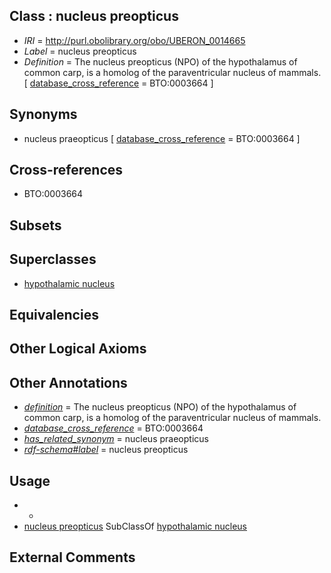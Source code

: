 
## Class : nucleus preopticus

 * *IRI* = http://purl.obolibrary.org/obo/UBERON_0014665
 * *Label* = nucleus preopticus
 * *Definition* = The nucleus preopticus (NPO) of the hypothalamus of common carp, is a homolog of the paraventricular nucleus of mammals. [ [database_cross_reference](../../ef/oboInOwl#hasDbXref.md) = BTO:0003664 ]

## Synonyms

 * nucleus praeopticus [ [database_cross_reference](../../ef/oboInOwl#hasDbXref.md) = BTO:0003664 ]

## Cross-references

 * BTO:0003664

## Subsets


## Superclasses

 * [hypothalamic nucleus](../../UBERON/68/UBERON_0006568.md)

## Equivalencies


## Other Logical Axioms


## Other Annotations

 * *[definition](../../IAO/15/IAO_0000115.md)* = The nucleus preopticus (NPO) of the hypothalamus of common carp, is a homolog of the paraventricular nucleus of mammals.
 * *[database_cross_reference](../../ef/oboInOwl#hasDbXref.md)* = BTO:0003664
 * *[has_related_synonym](../../ym/oboInOwl#hasRelatedSynonym.md)* = nucleus praeopticus
 * *[rdf-schema#label](../../el/rdf-schema#label.md)* = nucleus preopticus

## Usage

 * -
 * [nucleus preopticus](../../UBERON/65/UBERON_0014665.md) SubClassOf [hypothalamic nucleus](../../UBERON/68/UBERON_0006568.md)

## External Comments

